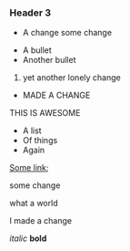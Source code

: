 ### Header 3

- A change  some change
* A bullet
* Another bullet

1. yet another lonely change

* MADE A CHANGE

THIS IS AWESOME

- A list
- Of things
- Again

[Some link](http://google.com);

some change

what a world

I made a change

_italic_
**bold**

